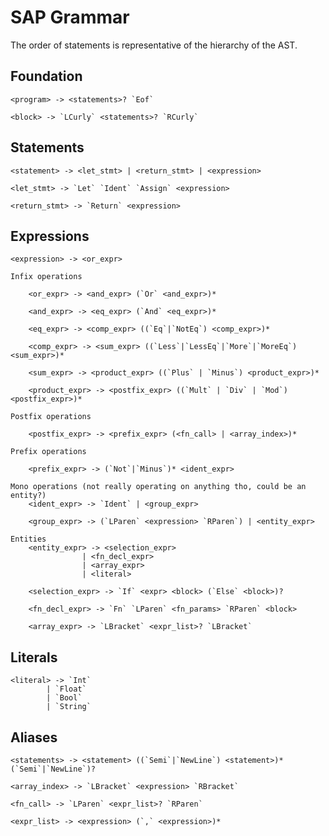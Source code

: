 # SAP Grammar

The order of statements is representative of the hierarchy of the AST.

## Foundation

    <program> -> <statements>? `Eof`

    <block> -> `LCurly` <statements>? `RCurly`


## Statements

    <statement> -> <let_stmt> | <return_stmt> | <expression>

    <let_stmt> -> `Let` `Ident` `Assign` <expression>

    <return_stmt> -> `Return` <expression>

## Expressions

    <expression> -> <or_expr>

    Infix operations

        <or_expr> -> <and_expr> (`Or` <and_expr>)*

        <and_expr> -> <eq_expr> (`And` <eq_expr>)*

        <eq_expr> -> <comp_expr> ((`Eq`|`NotEq`) <comp_expr>)*

        <comp_expr> -> <sum_expr> ((`Less`|`LessEq`|`More`|`MoreEq`) <sum_expr>)*

        <sum_expr> -> <product_expr> ((`Plus` | `Minus`) <product_expr>)*

        <product_expr> -> <postfix_expr> ((`Mult` | `Div` | `Mod`) <postfix_expr>)*

    Postfix operations

        <postfix_expr> -> <prefix_expr> (<fn_call> | <array_index>)*

    Prefix operations

        <prefix_expr> -> (`Not`|`Minus`)* <ident_expr>

    Mono operations (not really operating on anything tho, could be an entity?)
        <ident_expr> -> `Ident` | <group_expr>

        <group_expr> -> (`LParen` <expression> `RParen`) | <entity_expr>

    Entities
        <entity_expr> -> <selection_expr>
                    | <fn_decl_expr>
                    | <array_expr>
                    | <literal>

        <selection_expr> -> `If` <expr> <block> (`Else` <block>)?

        <fn_decl_expr> -> `Fn` `LParen` <fn_params> `RParen` <block>

        <array_expr> -> `LBracket` <expr_list>? `LBracket`

## Literals 

    <literal> -> `Int`
            | `Float`
            | `Bool`
            | `String`

## Aliases

    <statements> -> <statement> ((`Semi`|`NewLine`) <statement>)* (`Semi`|`NewLine`)?

    <array_index> -> `LBracket` <expression> `RBracket`

    <fn_call> -> `LParen` <expr_list>? `RParen`

    <expr_list> -> <expression> (`,` <expression>)*

